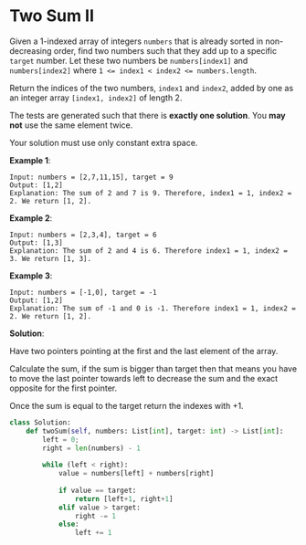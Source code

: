 # Two Sum II

Given a 1-indexed array of integers `numbers` that is already sorted in 
non-decreasing order, find two numbers such that they add up to a specific 
`target` number. Let these two numbers be `numbers[index1]` and `numbers[index2]` 
where `1 <= index1 < index2 <= numbers.length`.

Return the indices of the two numbers, `index1` and `index2`, added by one as an 
integer array `[index1, index2]` of length 2.

The tests are generated such that there is **exactly one solution**. You **may 
not** use the same element twice.

Your solution must use only constant extra space.

**Example 1**:

```
Input: numbers = [2,7,11,15], target = 9
Output: [1,2]
Explanation: The sum of 2 and 7 is 9. Therefore, index1 = 1, index2 = 2. We return [1, 2].
```

**Example 2**:

```
Input: numbers = [2,3,4], target = 6
Output: [1,3]
Explanation: The sum of 2 and 4 is 6. Therefore index1 = 1, index2 = 3. We return [1, 3].
```

**Example 3**:

```
Input: numbers = [-1,0], target = -1
Output: [1,2]
Explanation: The sum of -1 and 0 is -1. Therefore index1 = 1, index2 = 2. We return [1, 2].
```

**Solution**:

Have two pointers pointing at the first and the last element of the array.

Calculate the sum, if the sum is bigger than target then that means you have to
move the last pointer towards left to decrease the sum and the exact opposite for
the first pointer.

Once the sum is equal to the target return the indexes with +1.

```python
class Solution:
    def twoSum(self, numbers: List[int], target: int) -> List[int]:
        left = 0;
        right = len(numbers) - 1
        
        while (left < right):
            value = numbers[left] + numbers[right]
            
            if value == target:
                return [left+1, right+1]
            elif value > target:
                right -= 1
            else:
                left += 1
```